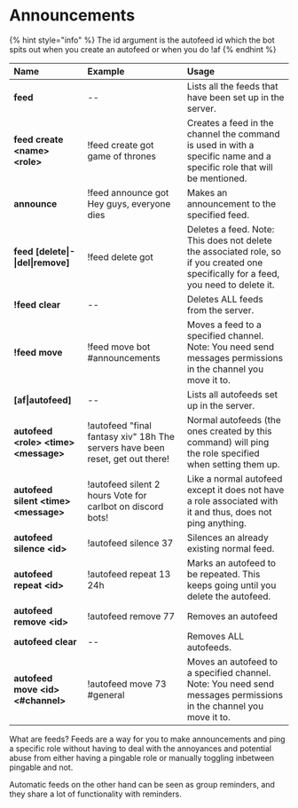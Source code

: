 # Announcements

{% hint style="info" %}
The id argument is the autofeed id which the bot spits out when you create an autofeed or when you do !af
{% endhint %}

| Name | Example | Usage |
| :--- | :--- | :--- |
| **feed** | -- | Lists all the feeds that have been set up in the server. |
| **feed create &lt;name&gt; &lt;role&gt;** | !feed create got game of thrones | Creates a feed in the channel the command is used in with a specific name and a specific role that will be mentioned. |
| **announce** | !feed announce got Hey guys, everyone dies | Makes an announcement to the specified feed. |
| **feed \[delete\|-\|del\|remove\]** | !feed delete got | Deletes a feed. Note: This does not delete the associated role, so if you created one specifically for a feed, you need to delete it. |
| **!feed clear** | -- | Deletes ALL feeds from the server. |
| **!feed move** | !feed move bot \#announcements | Moves a feed to a specified channel. Note: You need send messages permissions in the channel you move it to. |
| **\[af\|autofeed\]** | -- | Lists all autofeeds set up in the server. |
| **autofeed &lt;role&gt; &lt;time&gt; &lt;message&gt;** | !autofeed "final fantasy xiv" 18h The servers have been reset, get out there! | Normal autofeeds \(the ones created by this command\) will ping the role  specified when setting them up. |
| **autofeed silent &lt;time&gt; &lt;message&gt;** | !autofeed silent 2 hours Vote for carlbot on discord bots! | Like a normal autofeed except it does not have a role associated with it and thus, does not ping anything. |
| **autofeed silence &lt;id&gt;** | !autofeed silence 37 | Silences an already existing normal feed. |
| **autofeed repeat &lt;id&gt;** | !autofeed repeat 13 24h | Marks an autofeed to be repeated. This keeps going until you delete the autofeed. |
| **autofeed remove &lt;id&gt;** | !autofeed remove 77 | Removes an autofeed |
| **autofeed clear** | -- | Removes ALL autofeeds. |
| **autofeed move &lt;id&gt; &lt;\#channel&gt;** | !autofeed move 73 \#general | Moves an autofeed to a specified channel. Note: You need send messages permissions in the channel you move it to. |

What are feeds? Feeds are a way for you to make announcements and ping a specific role without having to deal with the annoyances and potential abuse from either having a pingable role or manually toggling inbetween pingable and not.

Automatic feeds on the other hand can be seen as group reminders, and they share a lot of functionality with reminders.

